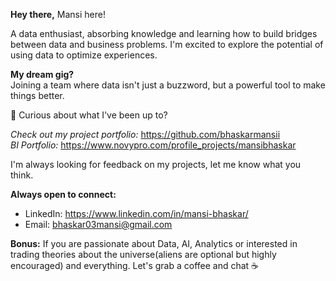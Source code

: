 
**Hey there,** Mansi here!

A data enthusiast, absorbing knowledge and learning how to build bridges between data and business problems. I'm excited to explore the potential of using data to optimize experiences.
  
 **My dream gig?**\
 Joining a team where data isn't just a buzzword, but a powerful tool to make things better. 

👀 Curious about what I've been up to?

_Check out my project portfolio:_ https://github.com/bhaskarmansii \
_BI Portfolio:_ https://www.novypro.com/profile_projects/mansibhaskar 

I'm always looking for feedback on my projects, let me know what you think.

**Always open to connect:**
- LinkedIn: https://www.linkedin.com/in/mansi-bhaskar/ 
- Email: bhaskar03mansi@gmail.com 


**Bonus:** If you are passionate about Data, AI, Analytics or interested in trading theories about the universe(aliens are optional but highly encouraged) and everything. Let's grab a coffee and chat ☕️


<!---
bhaskarmansii/bhaskarmansii is a ✨ special ✨ repository because its `README.md` (this file) appears on your GitHub profile.
You can click the Preview link to take a look at your changes.
--->

